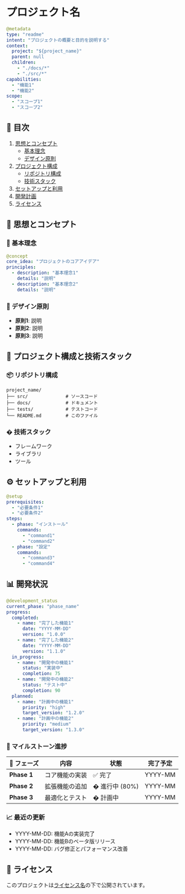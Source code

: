 # プロジェクト名

```yaml
@metadata
type: "readme"
intent: "プロジェクトの概要と目的を説明する"
context:
  project: "${project_name}"
  parent: null
  children:
    - "./docs/*"
    - "./src/*"
capabilities:
  - "機能1"
  - "機能2"
scope:
  - "スコープ1"
  - "スコープ2"
```

## 📑 目次

1. [思想とコンセプト](#-思想とコンセプト)
   - [基本理念](#-基本理念)
   - [デザイン原則](#-デザイン原則)
2. [プロジェクト構成](#-プロジェクト構成と技術スタック)
   - [リポジトリ構成](#-リポジトリ構成)
   - [技術スタック](#-技術スタック)
3. [セットアップと利用](#-セットアップと利用)
4. [開発計画](#-開発計画)
5. [ライセンス](#-ライセンス)

## 📜 思想とコンセプト

### 🎯 基本理念

```yaml
@concept
core_idea: "プロジェクトのコアアイデア"
principles:
  - description: "基本理念1"
    details: "説明"
  - description: "基本理念2"
    details: "説明"
```

### 🧠 デザイン原則

- **原則1**: 説明
- **原則2**: 説明
- **原則3**: 説明

## 🧱 プロジェクト構成と技術スタック

### 📦 リポジトリ構成
```
project_name/
├── src/              # ソースコード
├── docs/             # ドキュメント
├── tests/            # テストコード
└── README.md         # このファイル
```

### � 技術スタック
- フレームワーク
- ライブラリ
- ツール

## ⚙️ セットアップと利用

```yaml
@setup
prerequisites:
  - "必要条件1"
  - "必要条件2"
steps:
  - phase: "インストール"
    commands:
      - "command1"
      - "command2"
  - phase: "設定"
    commands:
      - "command3"
      - "command4"
```

## 📊 開発状況

```yaml
@development_status
current_phase: "phase_name"
progress:
  completed:
    - name: "完了した機能1"
      date: "YYYY-MM-DD"
      version: "1.0.0"
    - name: "完了した機能2"
      date: "YYYY-MM-DD"
      version: "1.1.0"
  in_progress:
    - name: "開発中の機能1"
      status: "実装中"
      completion: 75
    - name: "開発中の機能2"
      status: "テスト中"
      completion: 90
  planned:
    - name: "計画中の機能1"
      priority: "high"
      target_version: "1.2.0"
    - name: "計画中の機能2"
      priority: "medium"
      target_version: "1.3.0"
```

### 🎯 マイルストーン進捗

| 🧩 フェーズ | 内容 | 状態 | 完了予定 |
|------------|------|------|----------|
| **Phase 1** | コア機能の実装 | ✅ 完了 | YYYY-MM |
| **Phase 2** | 拡張機能の追加 | � 進行中 (80%) | YYYY-MM |
| **Phase 3** | 最適化とテスト | � 計画中 | YYYY-MM |

### 📈 最近の更新
- YYYY-MM-DD: 機能Aの実装完了
- YYYY-MM-DD: 機能Bのベータ版リリース
- YYYY-MM-DD: バグ修正とパフォーマンス改善

## 📜 ライセンス

このプロジェクトは[ライセンス名](./LICENSE)の下で公開されています。
